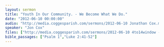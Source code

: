 ```yaml
---
layout: sermon
title: "Youth In Our Community. - We Become What We Do."
date: "2012-06-10 00:00:00"
audio: "http://media.coggesparish.com/sermons/2012-06-10 Jonathan Cox.mp3"
speaker: "Jon Cox"
files: ["http://media.coggesparish.com/sermons/2012-06-10 4to14window - It's Time to Wake Up.wmv","http://media.coggesparish.com/sermons/2012-06-10 Youth Ministry Announcements.pdf"]
bible_passages: ["Psalm 1","Luke 2:41-52"]
---
```

